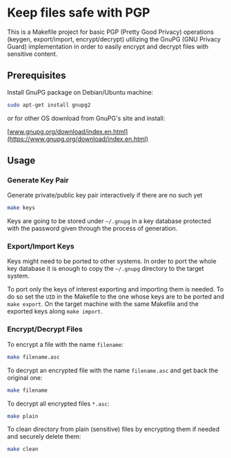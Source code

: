 Keep files safe with PGP
========================

This is a Makefile project for basic PGP (Pretty Good Privacy) operations
(keygen, export/import, encrypt/decrypt) utilizing the GnuPG (GNU Privacy Guard)
implementation in order to easily encrypt and decrypt files with sensitive
content.



Prerequisites
-------------

Install GnuPG package on Debian/Ubuntu machine:

```bash
sudo apt-get install gnupg2
```

or for other OS download from GnuPG's site and install:

[www.gnupg.org/download/index.en.html](https://www.gnupg.org/download/index.en.html)


Usage
-----

### Generate Key Pair

Generate private/public key pair interactively if there are no such yet

```bash
make keys
```

Keys are going to be stored under `~/.gnupg` in a key database protected
with the password given through the process of generation.

### Export/Import Keys

Keys might need to be ported to other systems. In order to port the whole key
database it is enough to copy the `~/.gnupg` directory to the target system.

To port only the keys of interest exporting and importing them is needed.
To do so set the `UID` in the Makefile to the one whose keys are to be
ported and `make export`. On the target machine with the same Makefile and
the exported keys along `make import`.

### Encrypt/Decrypt Files

To encrypt a file with the name `filename`:

```bash
make filename.asc
```

To decrypt an encrypted file with the name `filename.asc` and get back the
original one:

```bash
make filename
```

To decrypt all encrypted files `*.asc`:

```bash
make plain
```

To clean directory from plain (sensitive) files by encrypting them if needed
and securely delete them:

```bash
make clean
```
